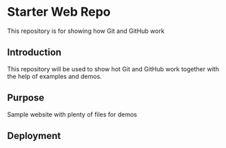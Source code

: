 # Starter Web Repo

This repository is for showing how Git and GitHub work

## Introduction

This repository will be used to show hot Git and GitHub work together with the help of examples and demos.

## Purpose

Sample website with plenty of files for demos

## Deployment